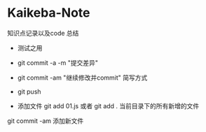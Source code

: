 # Kaikeba-Note
知识点记录以及code 总结
- 测试之用

- git commit -a -m "提交差异" 

- git commit -am "继续修改并commit"    简写方式

- git push

- 添加文件
git add 01.js 或者  git add .       当前目录下的所有新增的文件

git commit -am 添加新文件